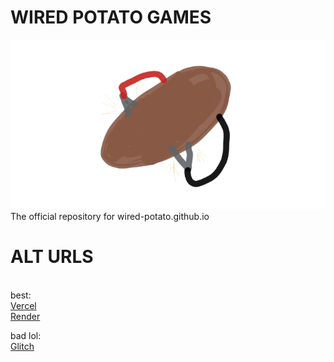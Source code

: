 # WIRED POTATO GAMES 
 <img src="potato.png" alt="wired potato logo">
The official repository for wired-potato.github.io
<h1>ALT URLS</h1> <br>
best: <br>
<a href="https://wired-potato.vercel.app" >Vercel</a> <br>
<a href="https://wired-potato.onrender.com" >Render</a> <br>

bad lol: <br>
<a href="https://wired-potato.glitch.me" >Glitch</a> <br>
